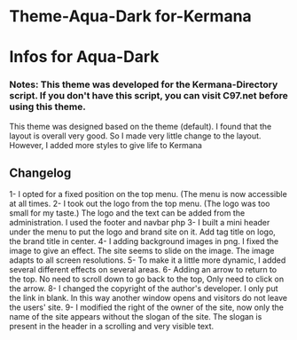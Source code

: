# Theme-Aqua-Dark for-Kermana
# Infos for Aqua-Dark
### Notes: This theme was developed for the Kermana-Directory script. If you don't have this script, you can visit C97.net before using this theme.
This theme was designed based on the theme (default). I found that the layout is overall very good. So I made very little change to the layout. However, I added more styles to give life to Kermana
## Changelog
1- I opted for a fixed position on the top menu. (The menu is now accessible at all times.
2- I took out the logo from the top menu. (The logo was too small for my taste.) The logo and the text can be added from the administration. I used the footer and navbar php
3- I built a mini header under the menu to put the logo and brand site on it. Add tag title on logo, the brand title in center.
4- I adding background images in png. I fixed the image to give an effect. The site seems to slide on the image. The image adapts to all screen resolutions.
5- To make it a little more dynamic, I added several different effects on several areas.
6- Adding an arrow to return to the top. No need to scroll down to go back to the top, Only need to click on the arrow.
8- I changed the copyright of the author's developer. I only put the link in blank. In this way another window opens and visitors do not leave the users' site.
9- I modified the right of the owner of the site, now only the name of the site appears without the slogan of the site.
The slogan is present in the header in a scrolling and very visible text. 
